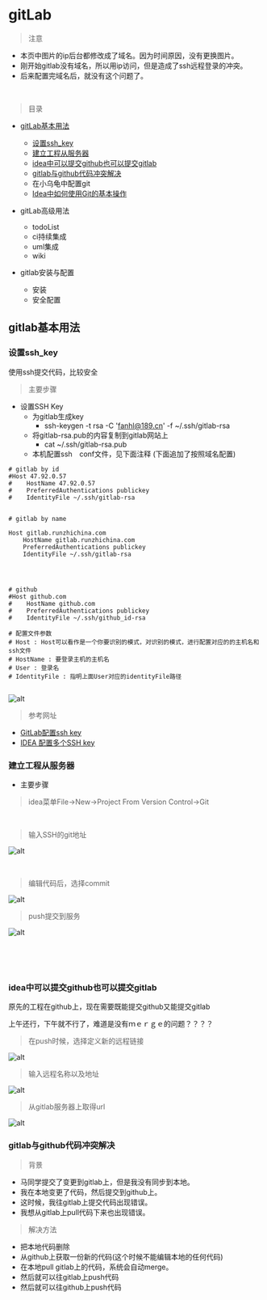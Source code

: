 # gitLab


> 注意

* 本页中图片的ip后台都修改成了域名。因为时间原因，没有更换图片。
* 刚开始gitlab没有域名，所以用ip访问，但是造成了ssh远程登录的冲突。
* 后来配置完域名后，就没有这个问题了。

<br>

> 目录


* [gitLab基本用法](#gitlab基本用法)
    * [设置ssh_key](#设置ssh_key)
    * [建立工程从服务器](#建立工程从服务器)
    * [idea中可以提交github也可以提交gitlab](#idea中可以提交github也可以提交gitlab)
    * [gitlab与github代码冲突解决](#gitlab与github代码冲突解决)
    * 在小乌龟中配置git
    * [Idea中如何使用Git的基本操作](https://blog.csdn.net/shujiekeji/article/details/73896355)
    

* gitLab高级用法
    * todoList    
    * ci持续集成
    * uml集成
    * wiki

* gitlab安装与配置
    * 安装
    * 安全配置
    
    
    
## gitlab基本用法


### 设置ssh_key

使用ssh提交代码，比较安全

> 主要步骤

* 设置SSH Key
    * 为gitlab生成key
        * ssh-keygen -t rsa -C 'fanhl@189.cn' -f ~/.ssh/gitlab-rsa
    * 将gitlab-rsa.pub的内容复制到gitlab网站上
        * cat ~/.ssh/gitlab-rsa.pub
    * 本机配置ssh　conf文件，见下面注释 (下面追加了按照域名配置)

```properties
# gitlab by id
#Host 47.92.0.57
#    HostName 47.92.0.57
#    PreferredAuthentications publickey
#    IdentityFile ~/.ssh/gitlab-rsa


# gitlab by name

Host gitlab.runzhichina.com
    HostName gitlab.runzhichina.com
    PreferredAuthentications publickey
    IdentityFile ~/.ssh/gitlab-rsa




# github
#Host github.com
#    HostName github.com
#    PreferredAuthentications publickey
#    IdentityFile ~/.ssh/github_id-rsa

# 配置文件参数
# Host : Host可以看作是一个你要识别的模式，对识别的模式，进行配置对应的的主机名和ssh文件
# HostName : 要登录主机的主机名
# User : 登录名
# IdentityFile : 指明上面User对应的identityFile路径


```    

![alt](imgs/gitlab_createkey_1.png)
        


> 参考网址

* [GitLab配置ssh key](https://www.cnblogs.com/hafiz/p/8146324.html)
* [IDEA 配置多个SSH key](https://blog.csdn.net/xiaolyuh123/article/details/78352614)


### 建立工程从服务器

* 主要步骤

> idea菜单File->New->Project From Version Control->Git

<br>

> 输入SSH的git地址

![alt](imgs/idea_git_new_project_1.png)

<br>

> 编辑代码后，选择commit

![alt](imgs/idea_git_new_project_2.png)


> push提交到服务

![alt](imgs/idea_git_new_project_3.png)

<br><br><br>

### idea中可以提交github也可以提交gitlab

原先的工程在github上，现在需要既能提交github又能提交gitlab

上午还行，下午就不行了，难道是没有ｍｅｒｇｅ的问题？？？？

> 在push时候，选择定义新的远程链接

![alt](imgs/gitlab_idea_1.png)


> 输入远程名称以及地址

![alt](imgs/gitlab_idea_1_name.png)

> 从gitlab服务器上取得url

![alt](imgs/gitlab_idea_2_url.png)


### gitlab与github代码冲突解决

> 背景

* 马同学提交了变更到gitlab上，但是我没有同步到本地。
* 我在本地变更了代码，然后提交到github上。
* 这时候，我往gitlab上提交代码出现错误。
* 我想从gitlab上pull代码下来也出现错误。

> 解决方法

* 把本地代码删除
* 从github上获取一份新的代码(这个时候不能编辑本地的任何代码)
* 在本地pull gitlab上的代码，系统会自动merge。
* 然后就可以往gitlab上push代码
* 然后就可以往github上push代码


